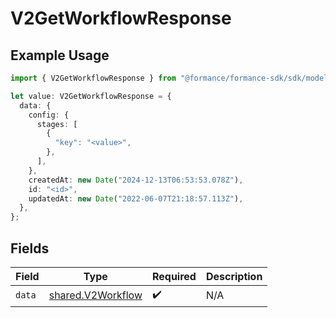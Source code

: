 # V2GetWorkflowResponse

## Example Usage

```typescript
import { V2GetWorkflowResponse } from "@formance/formance-sdk/sdk/models/shared";

let value: V2GetWorkflowResponse = {
  data: {
    config: {
      stages: [
        {
          "key": "<value>",
        },
      ],
    },
    createdAt: new Date("2024-12-13T06:53:53.078Z"),
    id: "<id>",
    updatedAt: new Date("2022-06-07T21:18:57.113Z"),
  },
};
```

## Fields

| Field                                                         | Type                                                          | Required                                                      | Description                                                   |
| ------------------------------------------------------------- | ------------------------------------------------------------- | ------------------------------------------------------------- | ------------------------------------------------------------- |
| `data`                                                        | [shared.V2Workflow](../../../sdk/models/shared/v2workflow.md) | :heavy_check_mark:                                            | N/A                                                           |